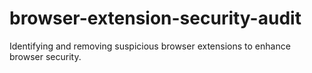 # browser-extension-security-audit
Identifying and removing suspicious browser extensions to enhance browser security.
